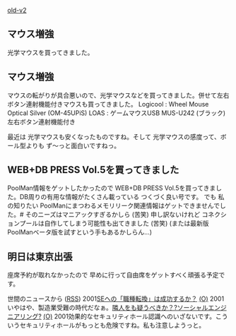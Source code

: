[old-v2](ig011212-orig.html)

## マウス増強

光学マウスを買ってきました。






## マウス増強


マウスの転がりが具合悪いので、光学マウスなどを買ってきました。併せて左右ボタン連射機能付きマウスも買ってきました。
Logicool : Wheel Mouse Optical Silver (OM-45UPiS)
  LOAS : ゲームマウスUSB MUS-U242 (ブラック) 左右ボタン連射機能付き


最近は 光学マウスも安くなったものですね。そして 光学マウスの感度って、ボール型よりも
ず～っと面白いですねっ。

## WEB+DB PRESS Vol.5を買ってきました


PoolMan情報をゲットしたかったので WEB+DB PRESS Vol.5を買ってきました。DB周りの有用な情報がたくさん載っている
つくづく良い号です。
でも 私の知りたい PoolManにまつわるメモリリーク関連情報はゲットできませんでした。#
そのニーズはマニアックすぎるかしら (苦笑)
申し訳ないけれど コネクションプールは自作してしまう可能性も出てきました (苦笑) (または最新版PoolManベータ版を試すという手もあるかしらん…)

## 明日は東京出張


座席予約が取れなかったので 早めに行って自由席をゲットすべく頑張る予定です。



世間のニュースから ([RSS](ig011212-news.xml)) 2001[SEへの「職種転換」は成功するか？](http://itpro.nikkeibp.co.jp/free/ITPro/OPINION/20011207/1/) [(O)](http://itpro.nikkeibp.co.jp/free/ITPro/OPINION/20011207/1/) 2001いやはや、製造業受難の時代だなぁ。[隣人をも疑うべきか？?ソーシャルエンジニアリング?](http://www.atmarkit.co.jp/fsecurity/column/se02/sec01.html) [(O)](http://www.atmarkit.co.jp/fsecurity/column/se02/sec01.html) 2001効果的なセキュリティホール認識へのいざないです。こういうセキュリティホールがもっとも危険ですね。私も注意しようっと。